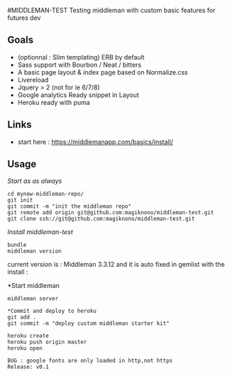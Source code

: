 #MIDDLEMAN-TEST
Testing middleman with custom basic features for futures dev

## Goals

 - (optionnal : Slim templating) ERB by default
 - Sass support with Bourbon / Neat / bitters
 - A basic page layout & index page based on Normalize.css
 - Livereload
 - Jquery > 2 (not for ie 6/7/8)
 - Google analytics Ready snippet in Layout
 - Heroku ready with puma

## Links

 - start here : https://middlemanapp.com/basics/install/

## Usage
*Start as as always*
```
cd mynew-middleman-repo/
git init
git commit -m "init the middleman repo"
git remote add origin git@github.com:magiknono/middleman-test.git
git clone ssh://git@github.com:magiknono/middleman-test.git
```
*Install middleman-test*
```
bundle
middleman version
```
current version is : Middleman 3.3.12 and it is auto fixed in gemlist with the install :

*Start middleman
```
middleman server

*Commit and deploy to heroku
git add .
git commit -m "deploy custom middleman starter kit"

heroku create
heroku push origin master
heroku open

BUG : google fonts are only loaded in http,not https 
Release: v0.1
